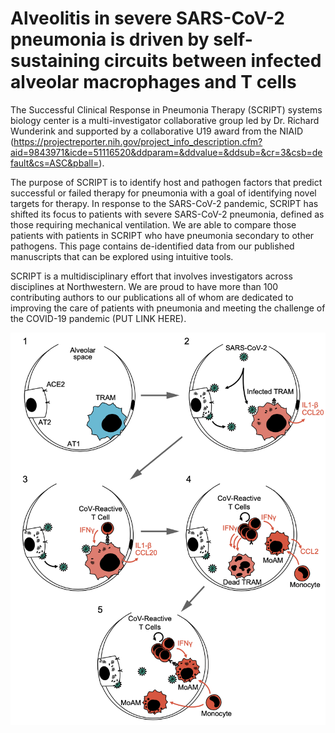 # Alveolitis in severe SARS-CoV-2 pneumonia is driven by self-sustaining circuits between infected alveolar macrophages and T cells

The Successful Clinical Response in Pneumonia Therapy (SCRIPT) systems biology center is a multi-investigator collaborative group led by Dr. Richard Wunderink and supported by a collaborative U19 award from the NIAID (https://projectreporter.nih.gov/project_info_description.cfm?aid=9843971&icde=51116520&ddparam=&ddvalue=&ddsub=&cr=3&csb=default&cs=ASC&pball=).    
   
The purpose of SCRIPT is to identify host and pathogen factors that predict successful or failed therapy for pneumonia with a goal of identifying novel targets for therapy.  In response to the SARS-CoV-2 pandemic, SCRIPT has shifted its focus to patients with severe SARS-CoV-2 pneumonia, defined as those requiring mechanical ventilation. We are able to compare those patients with patients in SCRIPT who have pneumonia secondary to other pathogens. 
This page contains de-identified data from our published manuscripts that can be explored using intuitive tools.    
   
SCRIPT is a multidisciplinary effort that involves investigators across disciplines at Northwestern. We are proud to have more than 100 contributing authors to our publications all of whom are dedicated to improving the care of patients with pneumonia and meeting the challenge of the COVID-19 pandemic (PUT LINK HERE).

![Schematic](https://github.com/NUPulmonary/2020_Grant/blob/master/Screen%20Shot%202020-08-04%20at%201.36.35%20PM.png)

